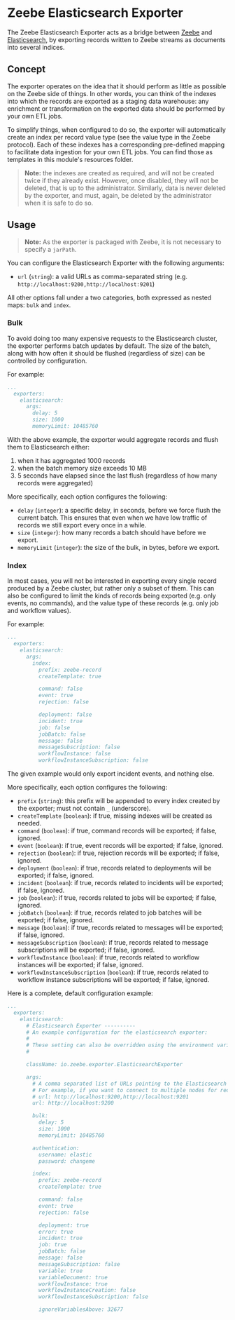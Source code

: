 # Zeebe Elasticsearch Exporter

The Zeebe Elasticsearch Exporter acts as a bridge between
[Zeebe](https://zeebe.io/) and [Elasticsearch](https://www.elastic.co/products/elasticsearch),
by exporting records written to Zeebe streams as documents into several indices.

## Concept

The exporter operates on the idea that it should perform as little as possible on the Zeebe side
of things. In other words, you can think of the indexes into which the records are exported as a staging data
warehouse: any enrichment or transformation on the exported data should be performed by your own ETL jobs.

To simplify things, when configured to do so, the exporter will automatically create an index per
record value type (see the value type in the Zeebe protocol). Each of these indexes has a corresponding
pre-defined mapping to facilitate data ingestion for your own ETL jobs. You can find those as templates
in this module's resources folder.

> **Note:** the indexes are created as required, and will not be created twice if they already exist. However,
> once disabled, they will not be deleted, that is up to the administrator. Similarly, data is never deleted by
> the exporter, and must, again, be deleted by the administrator when it is safe to do so.

## Usage

> **Note:** As the exporter is packaged with Zeebe, it is not necessary to specify a `jarPath`.

You can configure the Elasticsearch Exporter with the following arguments:

* `url` (`string`): a valid URLs as comma-separated string (e.g. `http://localhost:9200,http://localhost:9201`)

All other options fall under a two categories, both expressed as nested maps: `bulk` and `index`.

### Bulk

To avoid doing too many expensive requests to the Elasticsearch cluster, the exporter
performs batch updates by default. The size of the batch, along with how often
it should be flushed (regardless of size) can be controlled by configuration.

For example:

```yaml
...
  exporters:
    elasticsearch:
      args:
        delay: 5
        size: 1000
        memoryLimit: 10485760
```

With the above example, the exporter would aggregate records and flush them to Elasticsearch
either:
  1. when it has aggregated 1000 records
  2. when the batch memory size exceeds 10 MB
  3. 5 seconds have elapsed since the last flush (regardless of how many records were aggregated)

More specifically, each option configures the following:

* `delay` (`integer`): a specific delay, in seconds, before we force flush the current batch. This ensures
that even when we have low traffic of records we still export every once in a while.
* `size` (`integer`): how many records a batch should have before we export.
* `memoryLimit` (`integer`): the size of the bulk, in bytes, before we export.

### Index

In most cases, you will not be interested in exporting every single record produced by a
Zeebe cluster, but rather only a subset of them. This can also be configured to limit the
kinds of records being exported (e.g. only events, no commands), and the value type of these
records (e.g. only job and workflow values).

For example:

```yaml
...
  exporters:
    elasticsearch:
      args:
        index:
          prefix: zeebe-record
          createTemplate: true

          command: false
          event: true
          rejection: false

          deployment: false
          incident: true
          job: false
          jobBatch: false
          message: false
          messageSubscription: false
          workflowInstance: false
          workflowInstanceSubscription: false
```

The given example would only export incident events, and nothing else.

More specifically, each option configures the following:

* `prefix` (`string`): this prefix will be appended to every index created by the exporter; must not contain `_` (underscore).
* `createTemplate` (`boolean`): if true, missing indexes will be created as needed.
* `command` (`boolean`): if true, command records will be exported; if false, ignored.
* `event` (`boolean`): if true, event records will be exported; if false, ignored.
* `rejection` (`boolean`): if true, rejection records will be exported; if false, ignored.
* `deployment` (`boolean`): if true, records related to deployments will be exported; if false, ignored.
* `incident` (`boolean`): if true, records related to incidents will be exported; if false, ignored.
* `job` (`boolean`): if true, records related to jobs will be exported; if false, ignored.
* `jobBatch` (`boolean`): if true, records related to job batches will be exported; if false, ignored.
* `message` (`boolean`): if true, records related to messages will be exported; if false, ignored.
* `messageSubscription` (`boolean`): if true, records related to message subscriptions will be exported; if false, ignored.
* `workflowInstance` (`boolean`): if true, records related to workflow instances will be exported; if false, ignored.
* `workflowInstanceSubscription` (`boolean`): if true, records related to workflow instance subscriptions will be exported; if false, ignored.

Here is a complete, default configuration example:

```yaml
...
  exporters:
    elasticsearch:
      # Elasticsearch Exporter ----------
      # An example configuration for the elasticsearch exporter:
      #
      # These setting can also be overridden using the environment variables "ZEEBE_BROKER_EXPORTERS_ELASTICSEARCH_..."
      #

      className: io.zeebe.exporter.ElasticsearchExporter

      args:
        # A comma separated list of URLs pointing to the Elasticsearch instances you wish to export to.
        # For example, if you want to connect to multiple nodes for redundancy:
        # url: http://localhost:9200,http://localhost:9201
        url: http://localhost:9200

        bulk:
          delay: 5
          size: 1000
          memoryLimit: 10485760

        authentication:
          username: elastic
          password: changeme

        index:
          prefix: zeebe-record
          createTemplate: true

          command: false
          event: true
          rejection: false

          deployment: true
          error: true
          incident: true
          job: true
          jobBatch: false
          message: false
          messageSubscription: false
          variable: true
          variableDocument: true
          workflowInstance: true
          workflowInstanceCreation: false
          workflowInstanceSubscription: false

          ignoreVariablesAbove: 32677

```

